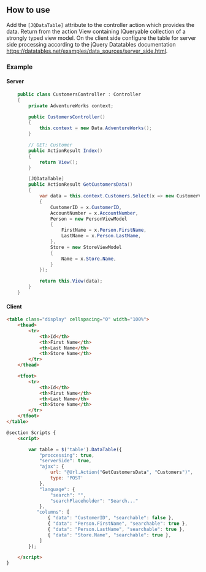 ## How to use
Add the `[JQDataTable]` attribute to the controller action which provides the data. Return from the action View containing IQueryable collection of a strongly typed view model. On the client side configure the table for server side processing according to the jQuery Datatables documentation https://datatables.net/examples/data_sources/server_side.html.

### Example

#### Server
```cs
    public class CustomersController : Controller
    {
        private AdventureWorks context;

        public CustomersController()
        {
            this.context = new Data.AdventureWorks();
        }

        // GET: Customer
        public ActionResult Index()
        {
            return View();
        }

        [JQDataTable]
        public ActionResult GetCustomersData()
        {
            var data = this.context.Customers.Select(x => new CustomerViewModel
            {
                CustomerID = x.CustomerID,
                AccountNumber = x.AccountNumber,
                Person = new PersonViewModel
                {
                    FirstName = x.Person.FirstName,
                    LastName = x.Person.LastName,
                },
                Store = new StoreViewModel
                {
                    Name = x.Store.Name,
                }
            });

            return this.View(data);
        }
    }
```

#### Client
```html
<table class="display" cellspacing="0" width="100%">
    <thead>
        <tr>
            <th>Id</th>
            <th>First Name</th>
            <th>Last Name</th>
            <th>Store Name</th>
        </tr>
    </thead>

    <tfoot>
        <tr>
            <th>Id</th>
            <th>First Name</th>
            <th>Last Name</th>
            <th>Store Name</th>
        </tr>
    </tfoot>
</table>

@section Scripts {
    <script>

        var table = $('table').DataTable({
            "proccessing": true,
            "serverSide": true,
            "ajax": {
                url: "@Url.Action("GetCustomersData", "Customers")",
                type: 'POST'
            },
            "language": {
                "search": "",
                "searchPlaceholder": "Search..."
            },
           "columns": [
               { "data": "CustomerID", "searchable": false },
               { "data": "Person.FirstName", "searchable": true },
               { "data": "Person.LastName", "searchable": true },
               { "data": "Store.Name", "searchable": true },
            ]
        });

    </script>
}
```
